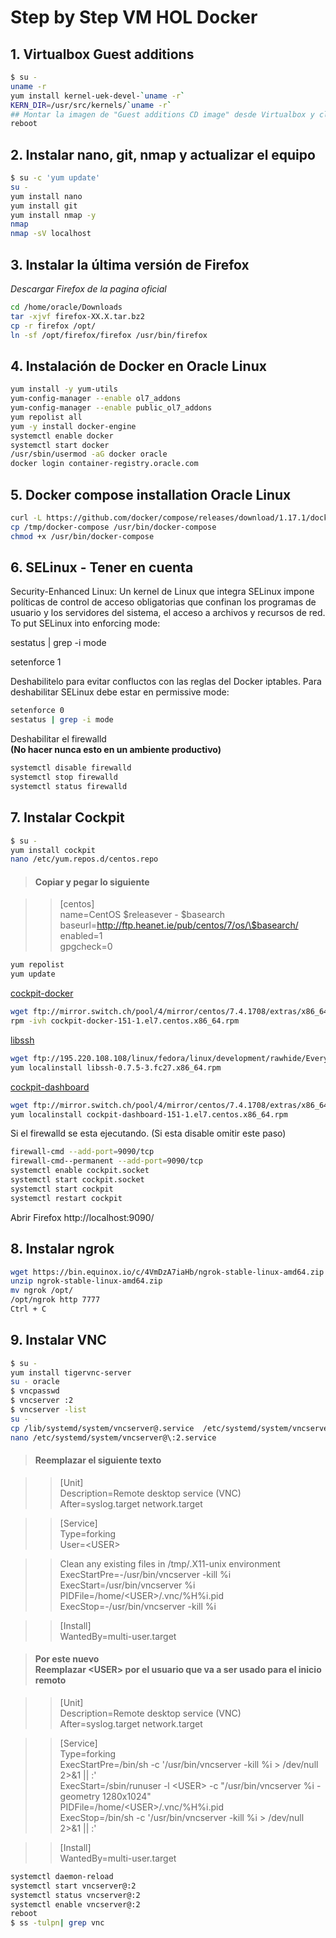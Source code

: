 # Step by Step VM HOL Docker

## 1. Virtualbox Guest additions  

~~~bash
$ su -
uname -r
yum install kernel-uek-devel-`uname -r`
KERN_DIR=/usr/src/kernels/`uname -r`
## Montar la imagen de "Guest additions CD image" desde Virtualbox y click en RUN
reboot
~~~

## 2. Instalar nano, git, nmap y actualizar el equipo

~~~bash
$ su -c 'yum update'
su -
yum install nano
yum install git
yum install nmap -y
nmap
nmap -sV localhost
~~~

## 3. Instalar la última versión de Firefox 
*Descargar Firefox de la pagina oficial*

~~~bash
cd /home/oracle/Downloads
tar -xjvf firefox-XX.X.tar.bz2
cp -r firefox /opt/
ln -sf /opt/firefox/firefox /usr/bin/firefox
~~~

## 4. Instalación de Docker en Oracle Linux 

~~~bash
yum install -y yum-utils 
yum-config-manager --enable ol7_addons
yum-config-manager --enable public_ol7_addons
yum repolist all
yum -y install docker-engine
systemctl enable docker
systemctl start docker
/usr/sbin/usermod -aG docker oracle
docker login container-registry.oracle.com
~~~

## 5. Docker compose installation Oracle Linux 

~~~bash
curl -L https://github.com/docker/compose/releases/download/1.17.1/docker-compose-`uname -s`-`uname -m` > /tmp/docker-compose
cp /tmp/docker-compose /usr/bin/docker-compose
chmod +x /usr/bin/docker-compose
~~~

## 6. SELinux - Tener en cuenta

Security-Enhanced Linux: Un kernel de Linux que integra SELinux impone políticas de control de acceso obligatorias que confinan los programas de usuario y los servidores del sistema, el acceso a archivos y recursos de red.
To put SELinux into enforcing mode:

sestatus | grep -i mode

setenforce 1

Deshabilitelo para evitar confluctos con las reglas del Docker iptables. Para deshabilitar SELinux debe estar en permissive mode: 

~~~bash
setenforce 0
sestatus | grep -i mode
~~~

Deshabilitar el firewalld <br> **(No hacer nunca esto en un ambiente productivo)**

~~~bash
systemctl disable firewalld
systemctl stop firewalld
systemctl status firewalld
~~~

## 7. Instalar Cockpit

~~~bash
$ su -
yum install cockpit 
nano /etc/yum.repos.d/centos.repo
~~~

>#### Copiar y pegar lo siguiente

>>[centos]<br>
>>name=CentOS \$releasever - \$basearch<br>
>>baseurl=http://ftp.heanet.ie/pub/centos/7/os/\$basearch/<br>
>>enabled=1<br>
>>gpgcheck=0<br>

~~~bash
yum repolist
yum update
~~~

[cockpit-docker](http://rpm.pbone.net/index.php3?stat=3&search=cockpit-docker&srodzaj=3&dist[]=94)

~~~bash
wget ftp://mirror.switch.ch/pool/4/mirror/centos/7.4.1708/extras/x86_64/Packages/cockpit-docker-151-1.el7.centos.x86_64.rpm
rpm -ivh cockpit-docker-151-1.el7.centos.x86_64.rpm
~~~

[libssh](https://www.rpmfind.net/linux/rpm2html/search.php?query=libssh)

~~~bash
wget ftp://195.220.108.108/linux/fedora/linux/development/rawhide/Everything/x86_64/os/Packages/l/libssh-0.7.5-3.fc27.x86_64.rpm
yum localinstall libssh-0.7.5-3.fc27.x86_64.rpm
~~~

[cockpit-dashboard](http://rpm.pbone.net/index.php3?stat=3&search=cockpit-dashboard&srodzaj=3&dist[]=94)

~~~bash
wget ftp://mirror.switch.ch/pool/4/mirror/centos/7.4.1708/extras/x86_64/Packages/cockpit-dashboard-151-1.el7.centos.x86_64.rpm
yum localinstall cockpit-dashboard-151-1.el7.centos.x86_64.rpm
~~~

Si el firewalld se esta ejecutando. (Si esta disable omitir este paso)

~~~bash
firewall-cmd --add-port=9090/tcp
firewall-cmd--permanent --add-port=9090/tcp
systemctl enable cockpit.socket
systemctl start cockpit.socket
systemctl start cockpit
systemctl restart cockpit
~~~

Abrir Firefox http://localhost:9090/

## 8. Instalar ngrok 

~~~bash
wget https://bin.equinox.io/c/4VmDzA7iaHb/ngrok-stable-linux-amd64.zip
unzip ngrok-stable-linux-amd64.zip
mv ngrok /opt/
/opt/ngrok http 7777
Ctrl + C
~~~

## 9. Instalar VNC

~~~bash
$ su -
yum install tigervnc-server
su - oracle
$ vncpasswd
$ vncserver :2
$ vncserver -list
su -
cp /lib/systemd/system/vncserver@.service  /etc/systemd/system/vncserver@:2.service
nano /etc/systemd/system/vncserver@\:2.service
~~~

>#### Reemplazar el siguiente texto

>>[Unit]<br>
>>Description=Remote desktop service (VNC) <br>
>>After=syslog.target network.target<br>

>>[Service]<br>
>>Type=forking<br>
>>User=\<USER><br>

>>Clean any existing files in /tmp/.X11-unix environment<br>
>>ExecStartPre=-/usr/bin/vncserver -kill %i<br>
>>ExecStart=/usr/bin/vncserver %i<br>
>>PIDFile=/home/\<USER>/.vnc/%H%i.pid<br>
>>ExecStop=-/usr/bin/vncserver -kill %i<br>

>>[Install]<br>
>>WantedBy=multi-user.target<br>

>#### Por este nuevo <br> Reemplazar \<USER> por el usuario que va a ser usado para el inicio remoto

>>[Unit]<br>
>>Description=Remote desktop service (VNC)<br>
>>After=syslog.target network.target<br>

>>[Service]<br>
>>Type=forking<br>
>>ExecStartPre=/bin/sh -c '/usr/bin/vncserver -kill %i > /dev/null 2>&1 || :'<br>
>>ExecStart=/sbin/runuser -l \<USER> -c "/usr/bin/vncserver %i -geometry 1280x1024"<br>
>>PIDFile=/home/\<USER>/.vnc/%H%i.pid<br>
>>ExecStop=/bin/sh -c '/usr/bin/vncserver -kill %i > /dev/null 2>&1 || :'<br>

>>[Install]<br>
>>WantedBy=multi-user.target<br>

~~~bash
systemctl daemon-reload
systemctl start vncserver@:2
systemctl status vncserver@:2
systemctl enable vncserver@:2
reboot
$ ss -tulpn| grep vnc
~~~